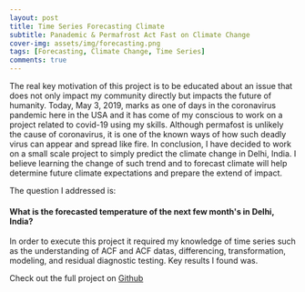 ```yaml
---
layout: post
title: Time Series Forecasting Climate
subtitle: Panademic & Permafrost Act Fast on Climate Change
cover-img: assets/img/forecasting.png
tags: [Forecasting, Climate Change, Time Series]
comments: true
---
```


The real key motivation of this project is to be educated about an issue that does not only impact my community directly but impacts the future of humanity. Today, May 3, 2019, marks as one of days in the coronavirus pandemic here in the USA and it has come of my conscious to work on a project related to covid-19 using my skills. Although permafost is unlikely the cause of coronavirus, it is one of the known ways of how such deadly virus can appear and spread like fire. In conclusion, I have decided to work on a small scale project to simply predict the climate change in Delhi, India. I believe learning the change of such trend and to forecast climate will help determine future climate expectations and prepare the extend of impact. 

The question I addressed is:
#### What is the forecasted temperature of the next few month's in Delhi, India? 


In order to execute this project it required my knowledge of time series such as the understanding of ACF and ACF datas, differencing, transformation, modeling, and residual diagnostic testing. Key results I found was.


Check out the full project on [Github](https://github.com/sunny7x7/Forecasting)



